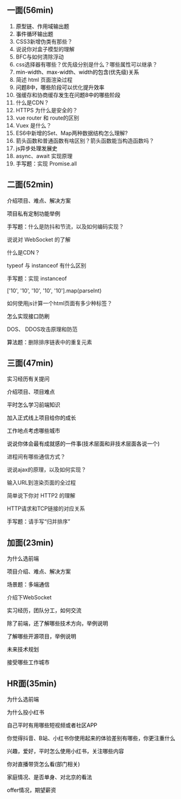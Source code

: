 ## 一面(56min)
1. <font style="color:rgb(1, 1, 1);">原型链、作用域输出题</font>
2. <font style="color:rgb(1, 1, 1);">事件循环输出题</font>
3. CSS3新增伪类有那些？
4. 说说你对盒子模型的理解
5. BFC<font style="color:rgb(1, 1, 1);">与</font>如何清除浮动
6. css选择器有哪些？优先级分别是什么？哪些属性可以继承？
7. <font style="color:rgb(1, 1, 1);">min-width、max-width、width的包含(优先级)关系</font>
8. 简述 html 页面渲染过程
9. <font style="color:rgb(1, 1, 1);">问题8中，哪些阶段可以</font>优化<font style="color:rgb(1, 1, 1);">提升效率</font>
10. 强缓存和协商缓存<font style="color:rgb(1, 1, 1);">发生在问题8中的哪些阶段</font>
11. 什么是CDN？
12. HTTPS 为什么是安全的？
13. vue router 和 route的区别
14. Vuex 是什么？
15. ES6中新增的Set、Map两种数据结构怎么理解?
16. 箭头函数和普通函数有啥区别？箭头函数能当构造函数吗？
17. <font style="color:rgb(1, 1, 1);">js异步处理发展史</font>
18. async、await 实现原理
19. <font style="color:rgb(1, 1, 1);">手写题：</font>实现 Promise.all

## 二面(52min)
<font style="color:rgb(1, 1, 1);">介绍项目、难点、解决方案</font>

<font style="color:rgb(1, 1, 1);">项目私有定制功能举例</font>

<font style="color:rgb(1, 1, 1);">手写题：</font>什么是防抖和节流，以及如何编码实现？

说说对 WebSocket 的了解

什么是CDN？

typeof 与 instanceof 有什么区别

<font style="color:rgb(1, 1, 1);">手写题：</font>实现 instanceof

['10', '10', '10', '10', '10'].map(parseInt)

如何使用js计算一个html页面有多少种标签？

<font style="color:rgb(1, 1, 1);">怎么实现接口防刷</font>

DOS、 DDOS攻击原理和防范

<font style="color:rgb(1, 1, 1);">算法题：</font>删除排序链表中的重复元素

## 三面(47min)
<font style="color:rgb(1, 1, 1);">实习经历有关提问</font>

<font style="color:rgb(1, 1, 1);">介绍项目、项目难点</font>

<font style="color:rgb(1, 1, 1);">平时怎么学习前端知识</font>

<font style="color:rgb(1, 1, 1);">加入正式线上项目给你的成长</font>

<font style="color:rgb(1, 1, 1);">工作地点考虑哪些城市</font>

<font style="color:rgb(1, 1, 1);">说说你体会最有成就感的一件事(技术层面和非技术层面各说一个)</font>

进程间有哪些通信方式？

说说ajax的原理，以及如何实现？

输入URL到渲染页面的全过程

简单说下你对 HTTP2 的理解

HTTP请求和TCP链接的对应关系

<font style="color:rgb(1, 1, 1);">手写题：</font>请手写“归并排序”

## 加面(23min)
<font style="color:rgb(1, 1, 1);">为什么选前端</font>

<font style="color:rgb(1, 1, 1);">项目介绍、难点、解决方案</font>

<font style="color:rgb(1, 1, 1);">场景题：多端通信</font>

介绍下WebSocket

<font style="color:rgb(1, 1, 1);">实习经历，团队分工，如何交流</font>

<font style="color:rgb(1, 1, 1);">除了前端，还了解哪些技术方向，举例说明</font>

<font style="color:rgb(1, 1, 1);">了解哪些开源项目，举例说明</font>

<font style="color:rgb(1, 1, 1);">未来技术规划</font>

<font style="color:rgb(1, 1, 1);">接受哪些工作城市</font>

## HR面(35min)
<font style="color:rgb(1, 1, 1);">为什么选前端</font>

<font style="color:rgb(1, 1, 1);">为什么投小红书</font>

<font style="color:rgb(1, 1, 1);">自己平时有用哪些短视频或者社区APP</font>

<font style="color:rgb(1, 1, 1);">你觉得抖音、B站、小红书你使用起来的体验差别有哪些，你更注重什么</font>

<font style="color:rgb(1, 1, 1);">兴趣，爱好，平时怎么使用小红书，关注哪些内容</font>

<font style="color:rgb(1, 1, 1);">你对直播带货怎么看(部门相关)</font>

<font style="color:rgb(1, 1, 1);">家庭情况、是否单身、对北京的看法</font>

<font style="color:rgb(1, 1, 1);">offer情况，期望薪资</font>

  


